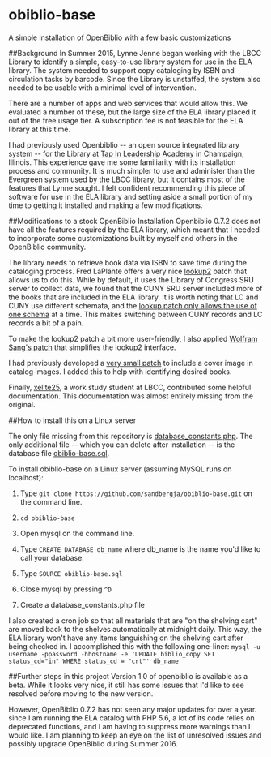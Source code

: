# obiblio-base
A simple installation of OpenBiblio with a few basic customizations

##Background
In Summer 2015, Lynne Jenne began working with the LBCC Library to identify a simple, easy-to-use library system for use in the ELA library.  The system needed to support copy cataloging by ISBN and circulation tasks by barcode.  Since the Library is unstaffed, the system also needed to be usable with a minimal level of intervention.

There are a number of apps and web services that would allow this.  We evaluated a number of these, but the large size of the ELA library placed it out of the free usage tier.  A subscription fee is not feasible for the ELA library at this time.

I had previously used Openbiblio -- an open source integrated library system -- for the Library at [Tap In Leadership Academy](http://wiki.tapinacademy.org/index.php?title=Category:Library) in Champaign, Illinois.  This experience gave me some familiarity with its installation process and community.  It is much simpler to use and administer than the Evergreen system used by the LBCC library, but it contains most of the features that Lynne sought.  I felt confident recommending this piece of software for use in the ELA library and setting aside a small portion of my time to getting it installed and making a few modifications.

##Modifications to a stock OpenBiblio Installation
Openbiblio 0.7.2 does not have all the features required by the ELA library, which meant that I needed to incorporate some customizations built by myself and others in the OpenBiblio community.

The library needs to retrieve book data via ISBN to save time during the cataloging process.  Fred LaPlante offers a very nice [lookup2](http://sourceforge.net/p/obiblio/patches/65/) patch that allows us to do this.  While by default, it uses the Library of Congress SRU server to collect data, we found that the CUNY SRU server included more of the books that are included in the ELA library.  It is worth noting that LC and CUNY use different schemata, and the [lookup patch only allows the use of one schema](https://bitbucket.org/mstetson/obiblio-10-wip/issues/23/lookup-must-allow-hosts-to-use-other-sru) at a time.  This makes switching between CUNY records and LC records a bit of a pain.

To make the lookup2 patch a bit more user-friendly, I also applied [Wolfram Sang's patch](http://sourceforge.net/p/obiblio/patches/87/) that simplifies the lookup2 interface.

I had previously developed a [very small patch](https://github.com/tapinacademy/obiblio-covers) to include a cover image in catalog images.  I added this to help with identifying desired books.

Finally, [xelite25](https://github.com/xelite25), a work study student at LBCC, contributed some helpful documentation.  This documentation was almost entirely missing from the original.


##How to install this on a Linux server

The only file missing from this repository is [database_constants.php](https://bitbucket.org/mstetson/obiblio/src/babf99e9469d7f0be0eaff11cbadf92badb0a6f3/database_constants.php).  The only additional file -- which you can delete after installation -- is the database file [obiblio-base.sql](https://github.com/sandbergja/obiblio-base/blob/master/obiblio-base.sql).

To install obiblio-base on a Linux server (assuming MySQL runs on localhost):
1. Type `git clone https://github.com/sandbergja/obiblio-base.git` on the command line.

2. `cd obiblio-base`

3. Open mysql on the command line.

4. Type `CREATE DATABASE db_name` where db_name is the name you'd like to call your database.

5. Type `SOURCE obiblio-base.sql`

6. Close mysql by pressing `^D`

7. Create a database_constants.php file

I also created a cron job so that all materials that are
"on the shelving cart" are moved back to the shelves automatically at
midnight daily.  This way, the ELA  library won't have any items languishing on the
shelving cart after being checked in.  I accomplished this with the following one-liner:  `mysql -u username -ppassword -hhostname -e 'UPDATE biblio_copy SET status_cd="in" WHERE status_cd = "crt"' db_name`

##Further steps in this project
Version 1.0 of openbiblio is available as a beta.  While it looks very nice, it still has some issues that I'd like to see resolved before moving to the new version.

However, OpenBiblio 0.7.2 has not seen any major updates for over a year.  since I am running the ELA catalog with PHP 5.6, a lot of its code relies on deprecated functions, and I am having to suppress more warnings than I would like.  I am planning to keep an eye on the list of unresolved issues and possibly upgrade OpenBiblio during Summer 2016.

